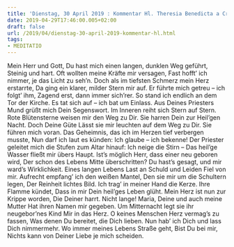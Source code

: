 ```yaml
---
title: 'Dienstag, 30 April 2019 : Kommentar Hl. Theresia Benedicta a Cruce [Edith Stein]'
date: 2019-04-29T17:46:00.005+02:00
draft: false
url: /2019/04/dienstag-30-april-2019-kommentar-hl.html
tags: 
- MEDITATIO
---
```


Mein Herr und Gott, Du hast mich einen langen, dunklen Weg geführt, Steinig und hart. Oft wollten meine Kräfte mir versagen, Fast hofft’ ich nimmer, je das Licht zu seh’n. Doch als im tiefsten Schmerz mein Herz erstarrte, Da ging ein klarer, milder Stern mir auf. Er führte mich getreu – ich folgt’ ihm, Zagend erst, dann immer sich’rer. So stand ich endlich an dem Tor der Kirche. Es tat sich auf – ich bat um Einlass. Aus Deines Priesters Mund grüßt mich Dein Segenswort. Im Inneren reiht sich Stern auf Stern. Rote Blütensterne weisen mir den Weg zu Dir. Sie harren Dein zur Heil’gen Nacht. Doch Deine Güte Lässt sie mir leuchten auf dem Weg zu Dir. Sie führen mich voran. Das Geheimnis, das ich im Herzen tief verbergen musste, Nun darf ich laut es künden: Ich glaube – ich bekenne! Der Priester geleitet mich die Stufen zum Altar hinauf: Ich neige die Stirn – Das heil’ge Wasser fließt mir übers Haupt. Ist’s möglich Herr, dass einer neu geboren wird, Der schon des Lebens Mitte überschritten? Du hast’s gesagt, und mir ward’s Wirklichkeit. Eines langen Lebens Last an Schuld und Leiden Fiel von mir. Aufrecht empfang’ ich den weißen Mantel, Den sie mir um die Schultern legen, Der Reinheit lichtes Bild. Ich trag’ in meiner Hand die Kerze. Ihre Flamme kündet, Dass in mir Dein heil’ges Leben glüht. Mein Herz ist nun zur Krippe worden, Die Deiner harrt. Nicht lange! Maria, Deine und auch meine Mutter Hat ihren Namen mir gegeben. Um Mitternacht legt sie ihr neugebor’nes Kind Mir in das Herz. O keines Menschen Herz vermag’s zu fassen, Was denen Du bereitet, die Dich lieben. Nun hab’ ich Dich und lass Dich nimmermehr. Wo immer meines Lebens Straße geht, Bist Du bei mir, Nichts kann von Deiner Liebe je mich scheiden.